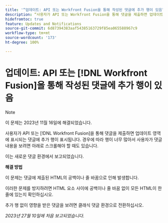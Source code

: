 ```yaml
---
title: '“업데이트: API 또는 Workfront Fusion을 통해 작성된 댓글에 추가 행이 있음”'
description: “사용자가 API 또는 Workfront Fusion을 통해 댓글을 제출하면 업데이트 영역에 표시되는 댓글에 추가 행이 표시됩니다. 경우에 따라 행이 너무 많아서 사용자가 댓글 내용을 보려면 아래로 스크롤해야 할 때도 있습니다.”
hidefromtoc: true
feature: Updates and Notifications
source-git-commit: 6d87394383aaf54385163729f85ea065588967c9
workflow-type: tm+mt
source-wordcount: '173'
ht-degree: 100%

---
```



# 업데이트: API 또는 [!DNL Workfront Fusion]을 통해 작성된 댓글에 추가 행이 있음

>[!NOTE]
>
>이 문제는 2023년 11월 16일에 해결되었습니다.

사용자가 API 또는 [!DNL Workfront Fusion]을 통해 댓글을 제출하면 업데이트 영역에 표시되는 댓글에 추가 행이 표시됩니다. 경우에 따라 행이 너무 많아서 사용자가 댓글 내용을 보려면 아래로 스크롤해야 할 때도 있습니다.

이는 새로운 댓글 환경에서 보고되었습니다.

**해결 방법**

이 문제는 댓글에 제출된 HTML의 공백이나 줄 바꿈으로 인해 발생합니다.

이러한 문제를 방지하려면 HTML 요소 사이에 공백이나 줄 바꿈 없이 모든 HTML이 한 줄에 있는지 확인하십시오.

추가 행 없이 영향을 받은 댓글을 보려면 클래식 댓글 환경으로 전환하십시오.

_2023년 27월 10일에 처음 보고되었습니다._

